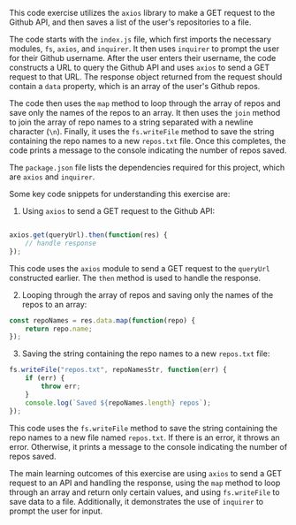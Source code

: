 This code exercise utilizes the `axios` library to make a GET request to the Github API, and then saves a list of the user's repositories to a file.

The code starts with the `index.js` file, which first imports the necessary modules, `fs`, `axios`, and `inquirer`. It then uses `inquirer` to prompt the user for their Github username. After the user enters their username, the code constructs a URL to query the Github API and uses `axios` to send a GET request to that URL. The response object returned from the request should contain a `data` property, which is an array of the user's Github repos.

The code then uses the `map` method to loop through the array of repos and save only the names of the repos to an array. It then uses the `join` method to join the array of repo names to a string separated with a newline character (`\n`). Finally, it uses the `fs.writeFile` method to save the string containing the repo names to a new `repos.txt` file. Once this completes, the code prints a message to the console indicating the number of repos saved.

The `package.json` file lists the dependencies required for this project, which are `axios` and `inquirer`.

Some key code snippets for understanding this exercise are:

1.  Using `axios` to send a GET request to the Github API:

```javascript

axios.get(queryUrl).then(function(res) {
    // handle response
});

```

This code uses the `axios` module to send a GET request to the `queryUrl` constructed earlier. The `then` method is used to handle the response.

2.  Looping through the array of repos and saving only the names of the repos to an array:

```javascript
const repoNames = res.data.map(function(repo) {
    return repo.name;
});

```
3.  Saving the string containing the repo names to a new `repos.txt` file:

```javascript
fs.writeFile("repos.txt", repoNamesStr, function(err) {
    if (err) {
        throw err;
    }
    console.log(`Saved ${repoNames.length} repos`);
});

```


This code uses the `fs.writeFile` method to save the string containing the repo names to a new file named `repos.txt`. If there is an error, it throws an error. Otherwise, it prints a message to the console indicating the number of repos saved.

The main learning outcomes of this exercise are using `axios` to send a GET request to an API and handling the response, using the `map` method to loop through an array and return only certain values, and using `fs.writeFile` to save data to a file. Additionally, it demonstrates the use of `inquirer` to prompt the user for input.